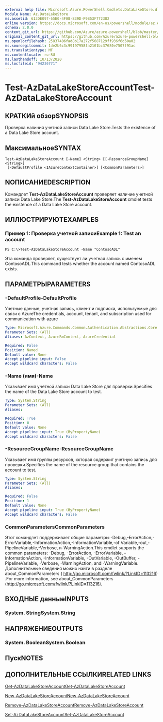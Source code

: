 ```yaml
---
external help file: Microsoft.Azure.PowerShell.Cmdlets.DataLakeStore.dll-Help.xml
Module Name: Az.DataLakeStore
ms.assetid: 613DE097-65E0-4F08-839D-F9B53F772382
online version: https://docs.microsoft.com/en-us/powershell/module/az.datalakestore/test-azdatalakestoreaccount
schema: 2.0.0
content_git_url: https://github.com/Azure/azure-powershell/blob/master/src/DataLakeStore/DataLakeStore/help/Test-AzDataLakeStoreAccount.md
original_content_git_url: https://github.com/Azure/azure-powershell/blob/master/src/DataLakeStore/DataLakeStore/help/Test-AzDataLakeStoreAccount.md
ms.openlocfilehash: 25837486fad8b17a272f5687129ff936f6d50a02
ms.sourcegitcommit: 1de2b6c3c99197958fa2101bc37680e7507f91ac
ms.translationtype: MT
ms.contentlocale: ru-RU
ms.lasthandoff: 10/13/2020
ms.locfileid: "94236771"
---
```

# <span data-ttu-id="01a5a-101">Test-AzDataLakeStoreAccount</span><span class="sxs-lookup"><span data-stu-id="01a5a-101">Test-AzDataLakeStoreAccount</span></span>

## <span data-ttu-id="01a5a-102">КРАТКИй обзор</span><span class="sxs-lookup"><span data-stu-id="01a5a-102">SYNOPSIS</span></span>
<span data-ttu-id="01a5a-103">Проверка наличия учетной записи Data Lake Store.</span><span class="sxs-lookup"><span data-stu-id="01a5a-103">Tests the existence of a Data Lake Store account.</span></span>

## <span data-ttu-id="01a5a-104">Максимальное</span><span class="sxs-lookup"><span data-stu-id="01a5a-104">SYNTAX</span></span>

```
Test-AzDataLakeStoreAccount [-Name] <String> [[-ResourceGroupName] <String>]
 [-DefaultProfile <IAzureContextContainer>] [<CommonParameters>]
```

## <span data-ttu-id="01a5a-105">NОПИСАНИЕ</span><span class="sxs-lookup"><span data-stu-id="01a5a-105">DESCRIPTION</span></span>
<span data-ttu-id="01a5a-106">Командлет **Test-AzDataLakeStoreAccount** проверяет наличие учетной записи Data Lake Store.</span><span class="sxs-lookup"><span data-stu-id="01a5a-106">The **Test-AzDataLakeStoreAccount** cmdlet tests the existence of a Data Lake Store account.</span></span>

## <span data-ttu-id="01a5a-107">ИЛЛЮСТРИРУЮТ</span><span class="sxs-lookup"><span data-stu-id="01a5a-107">EXAMPLES</span></span>

### <span data-ttu-id="01a5a-108">Пример 1: Проверка учетной записи</span><span class="sxs-lookup"><span data-stu-id="01a5a-108">Example 1: Test an account</span></span>
```
PS C:\>Test-AzDataLakeStoreAccount -Name "ContosoADL"
```

<span data-ttu-id="01a5a-109">Эта команда проверяет, существует ли учетная запись с именем ContosoADL.</span><span class="sxs-lookup"><span data-stu-id="01a5a-109">This command tests whether the account named ContosoADL exists.</span></span>

## <span data-ttu-id="01a5a-110">ПАРАМЕТРЫ</span><span class="sxs-lookup"><span data-stu-id="01a5a-110">PARAMETERS</span></span>

### <span data-ttu-id="01a5a-111">-DefaultProfile</span><span class="sxs-lookup"><span data-stu-id="01a5a-111">-DefaultProfile</span></span>
<span data-ttu-id="01a5a-112">Учетные данные, учетная запись, клиент и подписка, используемые для связи с Azure</span><span class="sxs-lookup"><span data-stu-id="01a5a-112">The credentials, account, tenant, and subscription used for communication with azure</span></span>

```yaml
Type: Microsoft.Azure.Commands.Common.Authentication.Abstractions.Core.IAzureContextContainer
Parameter Sets: (All)
Aliases: AzContext, AzureRmContext, AzureCredential

Required: False
Position: Named
Default value: None
Accept pipeline input: False
Accept wildcard characters: False
```

### <span data-ttu-id="01a5a-113">-Name (имя)</span><span class="sxs-lookup"><span data-stu-id="01a5a-113">-Name</span></span>
<span data-ttu-id="01a5a-114">Указывает имя учетной записи Data Lake Store для проверки.</span><span class="sxs-lookup"><span data-stu-id="01a5a-114">Specifies the name of the Data Lake Store account to test.</span></span>

```yaml
Type: System.String
Parameter Sets: (All)
Aliases:

Required: True
Position: 0
Default value: None
Accept pipeline input: True (ByPropertyName)
Accept wildcard characters: False
```

### <span data-ttu-id="01a5a-115">-ResourceGroupName</span><span class="sxs-lookup"><span data-stu-id="01a5a-115">-ResourceGroupName</span></span>
<span data-ttu-id="01a5a-116">Указывает имя группы ресурсов, которая содержит учетную запись для проверки.</span><span class="sxs-lookup"><span data-stu-id="01a5a-116">Specifies the name of the resource group that contains the account to test.</span></span>

```yaml
Type: System.String
Parameter Sets: (All)
Aliases:

Required: False
Position: 1
Default value: None
Accept pipeline input: True (ByPropertyName)
Accept wildcard characters: False
```

### <span data-ttu-id="01a5a-117">CommonParameters</span><span class="sxs-lookup"><span data-stu-id="01a5a-117">CommonParameters</span></span>
<span data-ttu-id="01a5a-118">Этот командлет поддерживает общие параметры:-Debug,-ErrorAction,-ErrorVariable,-InformationAction,-InformationVariable,-of Variable,-out,-PipelineVariable,-Verbose, и-WarningAction.</span><span class="sxs-lookup"><span data-stu-id="01a5a-118">This cmdlet supports the common parameters: -Debug, -ErrorAction, -ErrorVariable, -InformationAction, -InformationVariable, -OutVariable, -OutBuffer, -PipelineVariable, -Verbose, -WarningAction, and -WarningVariable.</span></span> <span data-ttu-id="01a5a-119">Дополнительные сведения можно найти в разделе about_CommonParameters ( http://go.microsoft.com/fwlink/?LinkID=113216) .</span><span class="sxs-lookup"><span data-stu-id="01a5a-119">For more information, see about_CommonParameters (http://go.microsoft.com/fwlink/?LinkID=113216).</span></span>

## <span data-ttu-id="01a5a-120">ВХОДНЫЕ данные</span><span class="sxs-lookup"><span data-stu-id="01a5a-120">INPUTS</span></span>

### <span data-ttu-id="01a5a-121">System. String</span><span class="sxs-lookup"><span data-stu-id="01a5a-121">System.String</span></span>

## <span data-ttu-id="01a5a-122">НАПРЯЖЕНИЕ</span><span class="sxs-lookup"><span data-stu-id="01a5a-122">OUTPUTS</span></span>

### <span data-ttu-id="01a5a-123">System. Boolean</span><span class="sxs-lookup"><span data-stu-id="01a5a-123">System.Boolean</span></span>

## <span data-ttu-id="01a5a-124">Пуск</span><span class="sxs-lookup"><span data-stu-id="01a5a-124">NOTES</span></span>

## <span data-ttu-id="01a5a-125">ДОПОЛНИТЕЛЬНЫЕ ССЫЛКИ</span><span class="sxs-lookup"><span data-stu-id="01a5a-125">RELATED LINKS</span></span>

[<span data-ttu-id="01a5a-126">Get-AzDataLakeStoreAccount</span><span class="sxs-lookup"><span data-stu-id="01a5a-126">Get-AzDataLakeStoreAccount</span></span>](./Get-AzDataLakeStoreAccount.md)

[<span data-ttu-id="01a5a-127">New-AzDataLakeStoreAccount</span><span class="sxs-lookup"><span data-stu-id="01a5a-127">New-AzDataLakeStoreAccount</span></span>](./New-AzDataLakeStoreAccount.md)

[<span data-ttu-id="01a5a-128">Remove-AzDataLakeStoreAccount</span><span class="sxs-lookup"><span data-stu-id="01a5a-128">Remove-AzDataLakeStoreAccount</span></span>](./Remove-AzDataLakeStoreAccount.md)

[<span data-ttu-id="01a5a-129">Set-AzDataLakeStoreAccount</span><span class="sxs-lookup"><span data-stu-id="01a5a-129">Set-AzDataLakeStoreAccount</span></span>](./Set-AzDataLakeStoreAccount.md)


